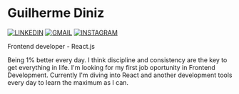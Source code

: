 # Guilherme Diniz
<a href="mailto:guilhermedinizlau@gmail.com">![LINKEDIN](https://user-images.githubusercontent.com/50873941/153510215-8abb7913-d9ca-4b80-8eab-3409c13bdf28.png)</a>
<a href="https://www.linkedin.com/in/guilherme-diniz-37886a1bb/">![GMAIL](https://user-images.githubusercontent.com/50873941/153510210-008d3498-1e96-4498-8618-585110ac3e9e.png)</a>
<a href="https://www.instagram.com/guilhermedinizl/">![INSTAGRAM](https://user-images.githubusercontent.com/50873941/153510214-4f48dc92-6569-498f-ba7d-2083a8daec39.png)</a>

Frontend developer - React.js

Being 1% better every day.
I think discipline and consistency are the key to get everything in life.
I'm looking for my first job oportunity in Frontend Development. Currently I'm diving into React and another development tools every day to learn the maximum as I can.
